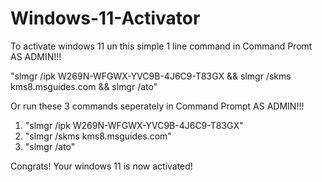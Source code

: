 # Windows-11-Activator
To activate windows 11 un this simple 1 line command in Command Promt AS ADMIN!!!

"slmgr /ipk W269N-WFGWX-YVC9B-4J6C9-T83GX && slmgr /skms kms8.msguides.com && slmgr /ato"

Or run these 3 commands seperately in Command Prompt AS ADMIN!!!

1. "slmgr /ipk W269N-WFGWX-YVC9B-4J6C9-T83GX"
2. "slmgr /skms kms8.msguides.com"
3. "slmgr /ato"

Congrats! Your windows 11 is now activated!
